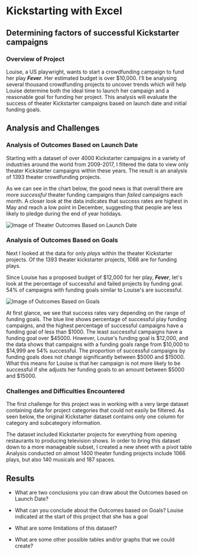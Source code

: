 # Kickstarting with Excel

## Determining factors of successful Kickstarter campaigns

### Overview of Project
Louise, a US playwright, wants to start a crowdfunding campaign to fund her play ***Fever***. Her estimated budget is over $10,000. I'll be analysing several thousand crowdfunding projects to uncover trends which will help Louise determine both the ideal time to launch her campaign and a reasonable goal for funding her project. This analysis will evaluate the success of theater Kickstarter campaigns based on launch date and initial funding goals.

## Analysis and Challenges

### Analysis of Outcomes Based on Launch Date
Starting with a dataset of over 4000 Kickstarter campaigns in a variety of industries around the world from 2009-2017, I filtered the data to view only theater Kickstarter campaigns within these years. The result is an analysis of 1393 theater crowdfunding projects.

As we can see in the chart below, the good news is that overall there are more *successful* theater funding campaigns than *failed* campaigns each month. A closer look at the data indicates that success rates are highest in May and reach a low point in December, suggesting that people are less likely to pledge during the end of year holidays. 

![Image of Theater Outcomes Based on Launch Date](https://github.com/EBolinVA/kickstarter-analysis/blob/main/Theater_Outcomes_vs_Launch.png)

### Analysis of Outcomes Based on Goals
Next I looked at the data for only *plays* within the theater Kickstarter projects. Of the 1393 theater kickstarter projects, 1066 are for funding plays. 

Since Louise has a proposed budget of $12,000 for her play, ***Fever***, let's look at the percentage of successful and failed projects by funding goal. 54% of campaigns with funding goals similar to Louise's are successful. 

![Image of Outcomes Based on Goals](https://github.com/EBolinVA/kickstarter-analysis/blob/main/Outcomes_vs_Goals.png)

At first glance, we see that success rates vary depending on the range of funding goals. The blue line shows percentage of successful play funding campaigns, and the highest percentage of successful campaigns have a funding goal of less than $1000. The least successful campaigns have a funding goal over $45000. However, Louise's funding goal is $12,000, and the data shows that campaigns with a funding goals range from $10,000 to $14,999 are 54% successful. The proportion of successful campaigns by funding goals does not change significantly between $5000 and $15000. What this means for Louise is that her campaign is not more likely to be successful if she adjusts her funding goals to an amount between $5000 and $15000. 

### Challenges and Difficulties Encountered
The first challenge for this project was in working with a very large dataset containing data for project categories that could not easily be filtered. As seen below, the original Kickstarter dataset contains only one column for category and subcategory information. 

The dataset included Kickstarter projects for everything from opening restaurants to producing television shows. In order to bring this dataset down to a more manageable subset, I created a new sheet with a pivot table Analysis conducted on almost 1400 theater funding projects include 1066 plays, but also 140 musicals and 187 spaces.   

## Results

- What are two conclusions you can draw about the Outcomes based on Launch Date?

- What can you conclude about the Outcomes based on Goals?
Louise indicated at the start of this project that she has a goal 

- What are some limitations of this dataset?

- What are some other possible tables and/or graphs that we could create?

